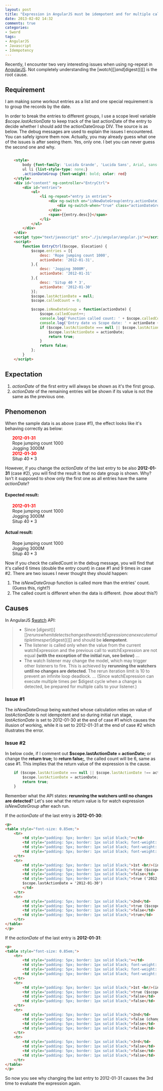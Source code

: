 ```yaml
---
layout: post
title: "Expression in AngularJS must be idempotent and for multiple calls"
date: 2013-02-02 14:32
comments: true
categories:
- Sword
tags:
- AngularJS
- Javascript
- Idempotency
---
```


[AngularJS]: http://angularjs.org
[$watch]: http://docs.angularjs.org/api/ng.$rootScope.Scope#$watch
[$digest()]: http://docs.angularjs.org/api/ng.$rootScope.Scope#$digest

Recently, I encounter two very interesting issues when using ng-repeat in [AngularJS][].  Not completely understanding the [$watch][] and [$digest()][] is the root cause.  

## Requirement
I am making some workout entries as a list and one special requirement is to group the records by the date.  

In order to break the entries to different groups, I use a scope level variable _$scope.lastActionDate_ to keep track of the last actionDate of the entry to decide whether I should add the actionDateGroup DIV.  The source is as below.  The debug messages are used to explain the issues I encountered.  You can safely ignore them now.  Actually, you may already guess what one of the issues is after seeing them.  Yes, only one.  I bet you can never guess the second one and why.  

``` html

    <style>
        body {font-family: 'Lucida Grande', 'Lucida Sans', Arial, sans-serif;}
        ul li {list-style-type: none;}
        .actionDateGroup {font-weight: bold; color: red}
    </style>
    <div id="content" ng-controller="EntryCtrl">
        <div id="entries">
            <ul>
                <li ng-repeat="entry in entries">
                    <div ng-switch on="isNewDateGroup(entry.actionDate)">
                        <div ng-switch-when="true" class="actionDateGroup">{{entry.actionDate}}</div>
                    </div>
                    <span>{{entry.desc}}</span>
                </li>
            </ul>
        </div>
    </div>
    <script type="text/javascript" src="./js/angular/angular.js"></script>
    <script>
        function EntryCtrl($scope, $location) {
            $scope.entries = [{
                desc: 'Rope jumping count 1000',
                actionDate: '2012-01-31',
            },{
                desc: 'Jogging 3000M',
                actionDate: '2012-01-31'
            },{
                desc: 'Situp 40 * 3',
                actionDate: '2012-01-30'
            }];
            $scope.lastActionDate = null;
            $scope.calledCount = 0;

            $scope.isNewDateGroup = function(actionDate) {
                $scope.calledCount++;
                console.log('Function called count: ' + $scope.calledCount);
                console.log('Entry date vs Scope date: ' + actionDate + ' vs ' + $scope.lastActionDate);
                if ($scope.lastActionDate === null || $scope.lastActionDate !== actionDate) {
                    $scope.lastActionDate = actionDate;
                    return true;
                }
                return false;
            };
        }
    </script>
```

## Expectation  

1. _actionDate_ of the first entry will always be shown as it's the first group.  
2. _actionDate_ of the remaining entries will be shown if its value is not the same as the previous one.  

## Phenomenon

When the sample data is as above (case #1), the effect looks like it's behaving correctly as below:  

<ul> <li style="list-style-type: none;"> <div style="font-weight: bold; color: red">2012-01-31</div> <span>Rope jumping count 1000</span> </li> <li style="list-style-type: none;"> <span>Jogging 3000M</span> </li> <li style="list-style-type: none;"> <div style="font-weight: bold; color: red">2012-01-30</div> <span>Situp 40 * 3</span> </li> </ul>

However, if you change the _actionDate_ of the last entry to be also **2012-01-31** (case #2), you will find the result is that no date group is shown.  Why?  Isn't it supposed to show only the first one as all entries have the same _actionDate_?  

#### Expected result:  

<ul> <li style="list-style-type: none;"> <div style="font-weight: bold; color: red">2012-01-31</div> <span>Rope jumping count 1000</span> </li> <li style="list-style-type: none;"> <span>Jogging 3000M</span> </li> <li style="list-style-type: none;"> <span>Situp 40 * 3</span> </li> </ul>

#### Actual result:

<ul> <li style="list-style-type: none;"> <span>Rope jumping count 1000</span> </li> <li style="list-style-type: none;"> <span>Jogging 3000M</span> </li> <li style="list-style-type: none;"> <span>Situp 40 * 3</span> </li> </ul>

Now if you check the calledCount in the debug message, you will find that it's called 6 times (double the entry count) in case #1 and 9 times in case #2.  There are two issues I never thought they should happen:  

1. The _isNewDateGroup_ function is called more than the entries' count.  (Guess this, right?)  
2. The called count is different when the data is different.  (how about this?)  

## Causes
In AngularJS [$watch][] API:  

>* Since [$digest()][] reruns when it detects changes the watchExpression can execute multiple times per [$digest()][] and should be **idempotent**.  
>* The listener is called only when the value from the current watchExpression and the previous call to watchExpression are not equal **(with the exception of the initial run, see below)** ...
>* The watch listener may change the model, which may trigger other listeners to fire. This is achieved by **rerunning the watchers until no changes are detected**. The rerun iteration limit is 10 to prevent an infinite loop deadlock.
>...
>(Since watchExpression can execute multiple times per $digest cycle when a change is detected, be prepared for multiple calls to your listener.)

### Issue #1

The _isNewDateGroup_ being watched whose calculation relies on value of _lastActionDate_ is not idempotent and so during initial run stage, _lastActionDate_ is set to 2012-01-30 at the end of case #1 which causes the illusion of working, while it is set to 2012-01-31 at the end of case #2 which illustrates the error.

### Issue #2

In below code, if I comment out **$scope.lastActionDate = actionDate;** or change the **return true;** to **return false;**, the called count will be 6, same as case #1.  This implies that the return value of the expression is the cause.

``` javascript
    if ($scope.lastActionDate === null || $scope.lastActionDate !== actionDate) {
        $scope.lastActionDate = actionDate;
        return true;
    }
```

Remember what the API states: **rerunning the watchers until no changes are detected**?  Let's see what the return value is for watch expression _isNewDateGroup_ after each run.  

If the _actionDate_ of the last entry is **2012-01-30**:  

```html
<p>
<table style="font-size: 0.85em;">
    <tr>
        <td style="padding: 5px; border: 1px solid black;"></td>
        <td style="padding: 5px; border: 1px solid black; font-weight: bold;">Rope jumping</td>
        <td style="padding: 5px; border: 1px solid black; font-weight: bold;">Jogging</td>
        <td style="padding: 5px; border: 1px solid black; font-weight: bold;">Situp</td>
    </tr>
    <tr>
        <td style="padding: 5px; border: 1px solid black;">1st <br/>(initial)</td>
        <td style="padding: 5px; border: 1px solid black;">true ($scope.lastActionDate === null)</td>
        <td style="padding: 5px; border: 1px solid black;">false</td>
        <td style="padding: 5px; border: 1px solid black;">true ('2012-01-31' !== '2012-01-30';<br/>
        $scope.lastActionDate = '2012-01-30')
        </td>
    </tr>
    <tr>
        <td style="padding: 5px; border: 1px solid black;">2nd</td>
        <td style="padding: 5px; border: 1px solid black;">true ($scope.lastActionDate !== '2012-01-31')</td>
        <td style="padding: 5px; border: 1px solid black;">false</td>
        <td style="padding: 5px; border: 1px solid black;">true</td>
    </tr>
</table>
</p>
```

If the _actionDate_ of the last entry is **2012-01-31**:  

```html
<p>
<table style="font-size: 0.85em;">
    <tr>
        <td style="padding: 5px; border: 1px solid black;"></td>
        <td style="padding: 5px; border: 1px solid black; font-weight: bold;">Rope jumping</td>
        <td style="padding: 5px; border: 1px solid black; font-weight: bold;">Jogging</td>
        <td style="padding: 5px; border: 1px solid black; font-weight: bold;">Situp</td>
    </tr>
    <tr>
        <td style="padding: 5px; border: 1px solid black;">1st <br/>(initial)</td>
        <td style="padding: 5px; border: 1px solid black;">true ($scope.lastActionDate === null)</td>
        <td style="padding: 5px; border: 1px solid black;">false</td>
        <td style="padding: 5px; border: 1px solid black;">false</td>
    </tr>
    <tr>
        <td style="padding: 5px; border: 1px solid black;">2nd</td>
        <td style="padding: 5px; border: 1px solid black;">false (change compared to last run)</td>
        <td style="padding: 5px; border: 1px solid black;">false</td>
        <td style="padding: 5px; border: 1px solid black;">false</td>
    </tr>
    <tr>
        <td style="padding: 5px; border: 1px solid black;">3rd</td>
        <td style="padding: 5px; border: 1px solid black;">false</td>
        <td style="padding: 5px; border: 1px solid black;">false</td>
        <td style="padding: 5px; border: 1px solid black;">false</td>
    </tr>
</table>
</p>
```

So now you see why changing the last entry to 2012-01-31 causes the 3rd time to evaluate the expression again.
